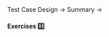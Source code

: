 <link rel="stylesheet" href="{{baseUrl}}/css/textbook.css">

<div class="website-content">

<div id="path">Test Case Design &rarr; Summary &rarr;</div>

<div id="title">

#### Exercises :three:

</div>

<div id="body">
<div>

<div id="extras">

<include src="exercises.md" />

</div>

</div>
